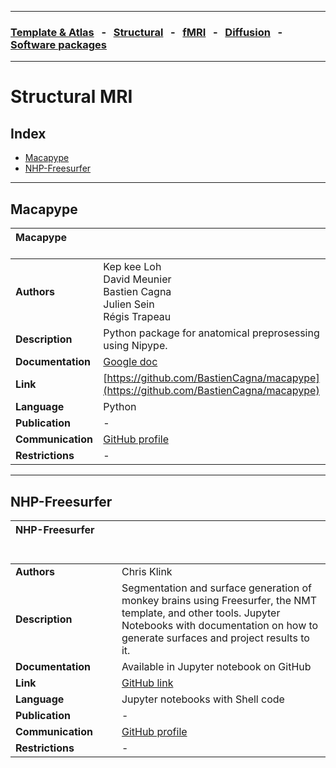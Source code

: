 
---

### [Template & Atlas](templates_and_atlases.md) &nbsp;  - &nbsp;  [Structural](pipelines_structural.md) &nbsp;  - &nbsp;  [fMRI](pipelines_fmri.md) &nbsp;  - &nbsp;  [Diffusion](pipelines_diffusion.md) &nbsp;  - &nbsp;  [Software packages](software_packages.md)   

---    

# Structural MRI

## Index     
- [Macapype](pipelines_structural.md#Macapype)
- [NHP-Freesurfer](pipelines_structural.md#NHP-Freesurfer)

---

## Macapype  

| **Macapype**  &emsp; &emsp; &emsp; &emsp; &emsp; &emsp; &emsp; |   &emsp; &emsp; &emsp; &emsp; &emsp; &emsp; &emsp; &emsp; &emsp; &emsp; &emsp; &emsp; &emsp; &emsp; &emsp; &emsp; &emsp; &emsp;  &emsp; &emsp; &emsp; &emsp;  &emsp; &emsp; &emsp; &emsp;  &emsp; &emsp; &emsp; &emsp; &nbsp; | 
| :------------------ | :-------------------------------------------------------------------------------------- |
| **Authors**         | Kep kee Loh<br> David Meunier<br> Bastien Cagna<br> Julien Sein<br> Régis Trapeau       |
| **Description**     | Python package for anatomical preprosessing using Nipype.                               |
| **Documentation**   | [Google doc](https://docs.google.com/document/d/11zeyjY46AsLZcf-Y5Q_LjIoE_aYkN8DaLwZIElF2ctE) |
| **Link**            | [https://github.com/BastienCagna/macapype](https://github.com/BastienCagna/macapype)    |
| **Language**        | Python                                                                                  |
| **Publication**     | -                                                                                       |
| **Communication**   | [GitHub profile](https://github.com/BastienCagna)                                       |
| **Restrictions**    | -                                                                                       |      

---

## NHP-Freesurfer  

| **NHP-Freesurfer**  &ensp; &emsp; &emsp; &emsp;  &emsp; &emsp; &emsp;  &emsp; &emsp; &emsp; &nbsp;|   &emsp; &emsp; &emsp; &emsp; &emsp; &emsp; &emsp; &emsp; &emsp; &emsp; &emsp; &emsp; &emsp; &emsp; &emsp; &emsp; &emsp; &emsp; &nbsp;              | 
| :------------------ | :-------------------------------------------------------------------------------------- |
| **Authors**         | Chris Klink                                                                             |
| **Description**     | Segmentation and surface generation of monkey brains using Freesurfer, the NMT template, and other tools. Jupyter Notebooks with documentation on how to generate surfaces and project results to it.              |
| **Documentation**   | Available in Jupyter notebook on GitHub                                                 |
| **Link**            | [GitHub link](https://github.com/VisionandCognition/NHP-Freesurfer/tree/public)         |
| **Language**        | Jupyter notebooks with Shell code                                                       |
| **Publication**     | -                                                                                       |
| **Communication**   | [GitHub profile](https://github.com/pcklink)                                            |
| **Restrictions**    | -                                                                                       |
